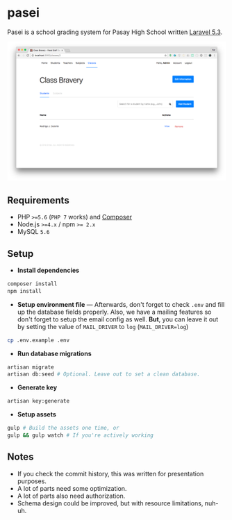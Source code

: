 # pasei
Pasei is a school grading system for Pasay High School written [Laravel 5.3](https://laravel.com/docs/5.3).

![preview](preview.png)

## Requirements
- PHP `>=5.6` (`PHP 7` works) and [Composer](https://getcomposer.org/)
- Node.js `>=4.x` / npm `>= 2.x`
- MySQL `5.6`

## Setup
- **Install dependencies**
```bash
composer install
npm install
```

- **Setup environment file** &mdash; Afterwards, don't forget to check `.env` and fill up the database fields properly. Also, we have a mailing features so don't forget to setup the email config as well. **But**, you can leave it out by setting the value of `MAIL_DRIVER` to `log` (`MAIL_DRIVER=log`)
```bash
cp .env.example .env
```

- **Run database migrations**
```bash
artisan migrate
artisan db:seed # Optional. Leave out to set a clean database.
```

- **Generate key**
```bash
artisan key:generate
```

- **Setup assets**
```bash
gulp # Build the assets one time, or
gulp && gulp watch # If you're actively working
```
## Notes
- If you check the commit history, this was written for presentation purposes.
- A lot of parts need some optimization.
- A lot of parts also need authorization.
- Schema design could be improved, but with resource limitations, nuh-uh.
